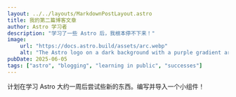 ```yaml
---
layout: ../../layouts/MarkdownPostLayout.astro
title: 我的第二篇博客文章
author: Astro 学习者
description: "学习了一些 Astro 后，我根本停不下来！"
image:
    url: "https://docs.astro.build/assets/arc.webp"
    alt: "The Astro logo on a dark background with a purple gradient arc."
pubDate: 2025-06-05
tags: ["astro", "blogging", "learning in public", "successes"]
---
```

计划在学习 Astro 大约一周后尝试些新的东西。编写并导入一个小组件！